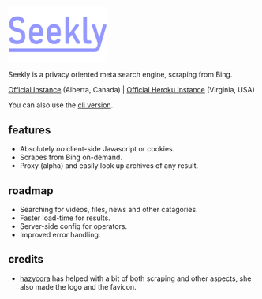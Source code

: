 <img src="/web/static/seekly.svg" width="200">

Seekly is a privacy oriented meta search engine, scraping from Bing.

[Official Instance](https://seekly.org) (Alberta, Canada) | [Official Heroku Instance](https://seekly.herokuapp.com) (Virginia, USA)

You can also use the [cli version](https://github.com/normanlol/seekly-cli).

## features
- Absolutely *no* client-side Javascript or cookies.
- Scrapes from Bing on-demand.
- Proxy (alpha) and easily look up archives of any result.

## roadmap
- Searching for videos, files, news and other catagories.
- Faster load-time for results.
- Server-side config for operators.
- Improved error handling.

## credits
- [hazycora](https://hazycora.com) has helped with a bit of both scraping and other aspects, she also made the logo and the favicon.
